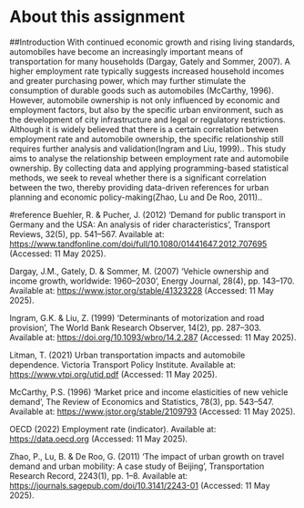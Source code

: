 # About this assignment
##Introduction
With continued economic growth and rising living standards, automobiles have become an increasingly important means of transportation for many households (Dargay, Gately and Sommer, 2007). A higher employment rate typically suggests increased household incomes and greater purchasing power, which may further stimulate the consumption of durable goods such as automobiles (McCarthy, 1996).
However, automobile ownership is not only influenced by economic and employment factors, but also by the specific urban environment, such as the development of city infrastructure and legal or regulatory restrictions. Although it is widely believed that there is a certain correlation between employment rate and automobile ownership, the specific relationship still requires further analysis and validation(Ingram and Liu, 1999).. 
This study aims to analyse the relationship between employment rate and automobile ownership. By collecting data and applying programming-based statistical methods, we seek to reveal whether there is a significant correlation between the two, thereby providing data-driven references for urban planning and economic policy-making(Zhao, Lu and De Roo, 2011)..







#reference
Buehler, R. & Pucher, J. (2012) ‘Demand for public transport in Germany and the USA: An analysis of rider characteristics’, Transport Reviews, 32(5), pp. 541–567. Available at:
https://www.tandfonline.com/doi/full/10.1080/01441647.2012.707695 (Accessed: 11 May 2025).

Dargay, J.M., Gately, D. & Sommer, M. (2007) ‘Vehicle ownership and income growth, worldwide: 1960–2030’, Energy Journal, 28(4), pp. 143–170. Available at:
https://www.jstor.org/stable/41323228 (Accessed: 11 May 2025).

Ingram, G.K. & Liu, Z. (1999) ‘Determinants of motorization and road provision’, The World Bank Research Observer, 14(2), pp. 287–303. Available at:
https://doi.org/10.1093/wbro/14.2.287 (Accessed: 11 May 2025).

Litman, T. (2021) Urban transportation impacts and automobile dependence. Victoria Transport Policy Institute. Available at:
https://www.vtpi.org/utid.pdf (Accessed: 11 May 2025).

McCarthy, P.S. (1996) ‘Market price and income elasticities of new vehicle demand’, The Review of Economics and Statistics, 78(3), pp. 543–547. Available at:
https://www.jstor.org/stable/2109793 (Accessed: 11 May 2025).

OECD (2022) Employment rate (indicator). Available at: https://data.oecd.org (Accessed: 11 May 2025).

Zhao, P., Lu, B. & De Roo, G. (2011) ‘The impact of urban growth on travel demand and urban mobility: A case study of Beijing’, Transportation Research Record, 2243(1), pp. 1–8. Available at:
https://journals.sagepub.com/doi/10.3141/2243-01 (Accessed: 11 May 2025).
